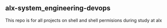 ## alx-system_engineering-devops

This repo is for all projects on shell and shell permisions during study at alx
